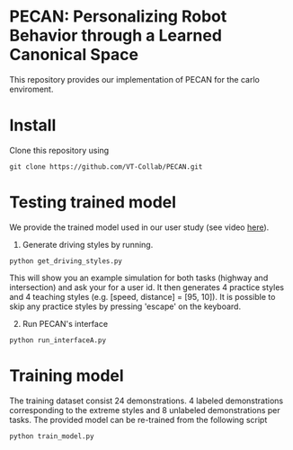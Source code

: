 # PECAN: Personalizing Robot Behavior through a Learned Canonical Space

This repository provides our implementation of PECAN for the carlo enviroment. 

# Install

Clone this repository using 

```
git clone https://github.com/VT-Collab/PECAN.git
```

# Testing trained model

We provide the trained model used in our user study (see video [here](https://youtu.be/wRJpyr23PKI)).

1. Generate driving styles by running.
```
python get_driving_styles.py
```
This will show you an example simulation for both tasks (highway and intersection) and ask your for a user id. It then generates 4 practice styles and 4 teaching styles (e.g. [speed, distance] = [95, 10]). It is possible to skip any practice styles by pressing 'escape' on the keyboard. 

2. Run PECAN's interface
```
python run_interfaceA.py
```

# Training model

The training dataset consist 24 demonstrations. 4 labeled demonstrations corresponding to the extreme styles and 8 unlabeled demonstrations per tasks. The provided model can be re-trained from the following script 

```
python train_model.py
```




